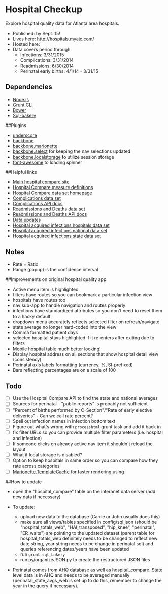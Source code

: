 # Hospital Checkup
Explore hospital quality data for Atlanta area hospitals.

- Published: by Sept. 15!
- Lives here: http://hospitals.myajc.com/
- Hosted here:
- Data covers period through:
  - Infections: 3/31/2015
  - Complications: 3/31/2014
  - Readmissions: 6/30/2014
  - Perinatal early births: 4/1/14 - 3/31/15

## Dependencies

 - [Node.js](https://nodejs.org/)
 - [Grunt CLI](http://gruntjs.com/getting-started)
 - [Bower](http://bower.io/)
 - [Sql-bakery](https://github.com/NewsappAJC/sql-bakery)
 
##Plugins
 - [underscore]()
 - [backbone]()
 - [backbone.marionette]()
 - [backbone.select](https://github.com/hashchange/backbone.select) for keeping the nav selections updated
 - [backbone.localstorage](https://github.com/jeromegn/Backbone.localStorage) to utilize session storage
 - [font-awesome](https://fortawesome.github.io/Font-Awesome/) to loading spinner

##Helpful links 
 - [Main hospital compare site](https://www.cms.gov/medicare/quality-initiatives-patient-assessment-instruments/hospitalqualityinits/hospitalcompare.html)
 - [Hospital Compare measure definitions](https://www.medicare.gov/hospitalcompare/Data/Measures-Displayed.html#)
 - [Hospital Compare data set homepage](https://data.medicare.gov/data/hospital-compare)
 - [Complications data set](https://data.medicare.gov/Hospital-Compare/Complications-National/cvcs-xecj)
 - [Complications API docs](https://dev.socrata.com/foundry/#/data.medicare.gov/tiin-ktzr)
 - [Readmissions and Deaths data set](https://data.medicare.gov/Hospital-Compare/Readmissions-and-Deaths-National/qqw3-t4ie)
 - [Readmissions and Deaths API docs](https://dev.socrata.com/foundry/#/data.medicare.gov/vfqj-duc4)
 - [Data updates](https://data.medicare.gov/Hospital-Compare/Data-Updates/bzsr-4my4)
 - [Hospital acquired infections hospitals data set](https://data.medicare.gov/Hospital-Compare/Healthcare-Associated-Infections-Hospital/77hc-ibv8)
 - [Hospital acquired infections national data set](https://data.medicare.gov/Hospital-Compare/Healthcare-Associated-Infections-National/yd3s-jyhd)
 - [Hospital acquired infections state data set](https://data.medicare.gov/Hospital-Compare/Healthcare-Associated-Infections-State/k2ze-bqvw)

## Notes
- Rate = Ratio
- Range (popup) is the confidence interval

##Improvements on original hospital quality app
 - Active menu item is highlighted
 - filters have routes so you can bookmark a particular infection view
 - hospitals have routes too
 - nav sub-app to handle navigation and routes properly
 - infections have standardized attributes so you don't need to reset them to a hacky default
 - dropdown menu accurately reflects selected filter on refresh/navigate
 - state average no longer hard-coded into the view
 - Comma formatted patient days
 - selected hospital stays highlighted if it re-enters after exiting due to filters
 - Mobile hospital table much better looking!
 - Display hospital address on all sections that show hospital detail view (consistency)
 - Perinatal axis labels formatting (currency, %, SI-prefixed)
 - Bars reflecting percentages are on a scale of 100
 
## Todo
- [ ] Use the Hospital Compare API to find the state and national averages
- [ ] Sources for perinatal - "public reports" is probably not sufficient
- [ ] "Percent of births performed by C-Section"/"Rate of early elective deliveries" - Can we call rate percent?
- [ ] Spell out infection names in infection bottom text
- [ ] Figure out what's wrong with `processhtml` grunt task and add it back in
- [ ] fix filter URLs so you can provide multiple filter parameters (i.e. hospital and infection)
- [ ] If someone clicks on already active nav item it shouldn't reload the layout
- [ ] What if local storage is disabled?
- [ ] Option to keep hospitals in same order so you can compare how they rate across categories
- [ ] [Marionette.TemplateCache](https://github.com/marionettejs/backbone.marionette/blob/master/docs/marionette.templatecache.md) for faster rendering  using 

##How to update
- open the "hospital_compare" table on the interanet data server (add new data if necessary)
- To update:
  - upload new data to the database (Carrie or John usually does this)
  - make sure all views/tables specified in config/sql.json (should be "hospital_totals_web", "HAI_transposed", "hip_knee", "perinatal", "ER_waits") are pointing to the updated dataset (parent table for hospital_totals_web definitely needs to be changed to reflect new date string, year string needs to be change in perinatal.sql) and queries referencing dates/years have been updated
  - run `grunt sql_bakery`
  - run py/organizeJSON.py to create the restructured JSON files

- Perinatal comes from AHQ database as well as hospital_compare. State level data is in AHQ and needs to be averaged manually (perinatal_state_avgs_web is set up to do this, remember to change the year in the query if necessary).
